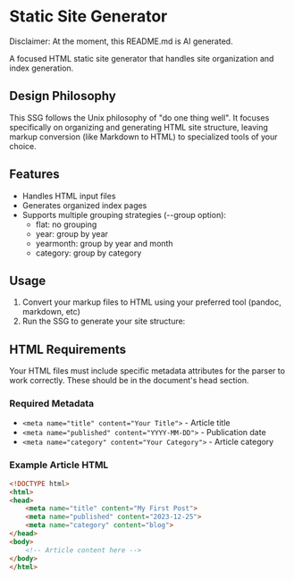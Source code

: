 # Static Site Generator

Disclaimer: At the moment, this README.md is AI generated.

A focused HTML static site generator that handles site organization and index generation.

## Design Philosophy

This SSG follows the Unix philosophy of "do one thing well". It focuses specifically on organizing and generating HTML site structure, leaving markup conversion (like Markdown to HTML) to specialized tools of your choice.

## Features

- Handles HTML input files
- Generates organized index pages
- Supports multiple grouping strategies (--group option):
  - flat: no grouping
  - year: group by year
  - yearmonth: group by year and month
  - category: group by category

## Usage

1. Convert your markup files to HTML using your preferred tool (pandoc, markdown, etc)
2. Run the SSG to generate your site structure:

## HTML Requirements

Your HTML files must include specific metadata attributes for the parser to work correctly. These should be in the document's head section.

### Required Metadata
- `<meta name="title" content="Your Title">` - Article title
- `<meta name="published" content="YYYY-MM-DD">` - Publication date
- `<meta name="category" content="Your Category">` - Article category

### Example Article HTML
```html
<!DOCTYPE html>
<html>
<head>
    <meta name="title" content="My First Post">
    <meta name="published" content="2023-12-25">
    <meta name="category" content="blog">
</head>
<body>
    <!-- Article content here -->
</body>
</html>